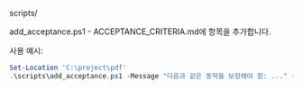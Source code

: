 scripts/

add_acceptance.ps1 - ACCEPTANCE_CRITERIA.md에 항목을 추가합니다.

사용 예시:

```powershell
Set-Location 'C:\project\pdf'
.\scripts\add_acceptance.ps1 -Message "다음과 같은 동작을 보장해야 함: ..." -Author "홍길동"
```
